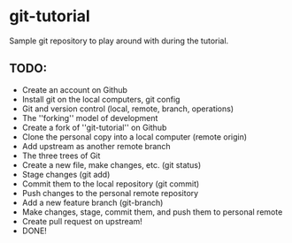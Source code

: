 # git-tutorial #

Sample git repository to play around with during the tutorial.


## TODO: ##

- Create an account on Github
- Install git on the local computers, git config
- Git and version control (local, remote, branch, operations)
- The ''forking'' model of development
- Create a fork of ''git-tutorial'' on Github
- Clone the personal copy into a local computer (remote origin)
- Add upstream as another remote branch
- The three trees of Git
- Create a new file, make changes, etc. (git status)
- Stage changes (git add)
- Commit them to the local repository (git commit)
- Push changes to the personal remote repository
- Add a new feature branch (git-branch)
- Make changes, stage, commit them, and push them to personal remote
- Create pull request on upstream!
- DONE!

